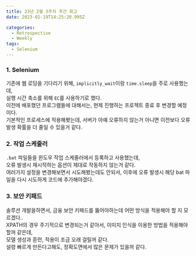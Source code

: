 ```yaml
---
title: 23년 2월 3주차 주간 회고
date: 2023-02-19T14:25:20.995Z

categories:
  - Retrospective
  - Weekly
tags:
  - Selenium
---
```


### 1. Selenium
기존에 웹 로딩을 기다리기 위해, `implicitly_wait`이랑 `time.sleep`을 주로 사용했는데,  
실행 시간 축소를 위해 `EC`를 사용하기로 했다.  
이전에 배포했던 프로그램들에 대해서는, 현제 진행하는 프로젝트 종료 후 변경할 예정이다.  
기본적인 프로세스에 적용해봣는데, 서버가 아예 오류하지 않는거 아니면 이전보다 오류 발생 확률을 더 줄일 수 있을거 같다.

### 2. 작업 스케줄러
`.bat` 파일들을 윈도우 작업 스케줄러에서 등록하고 사용했는데,  
오류 발생시 재시작하는 옵션이 제대로 작동하지 않는거 같다.  
여러가지 설정을 변경해보면서 시도해봤는데도 안되서, 이후에 오류 발생시 해당 bat 파일을 다시 시도하게 코드에 추가해야겠다.

### 3. 보안 키패드
솔루션 개발을하면서, 금융 보안 키패드를 뚫어야하는데 어떤 방식을 적용해야 할 지 모르겠다..  
XPATH의 경우 주기적으로 변경되는거 같아서, 이미지 인식을 이용한 방법을 적용해야할꺼 같은데,  
모델 생성과 훈련, 적용이 조금 오래 걸릴꺼 같다.  
설령 빠르게 만든다고해도, 정확도면에서 많은 문제가 있을꺼 같다.  


